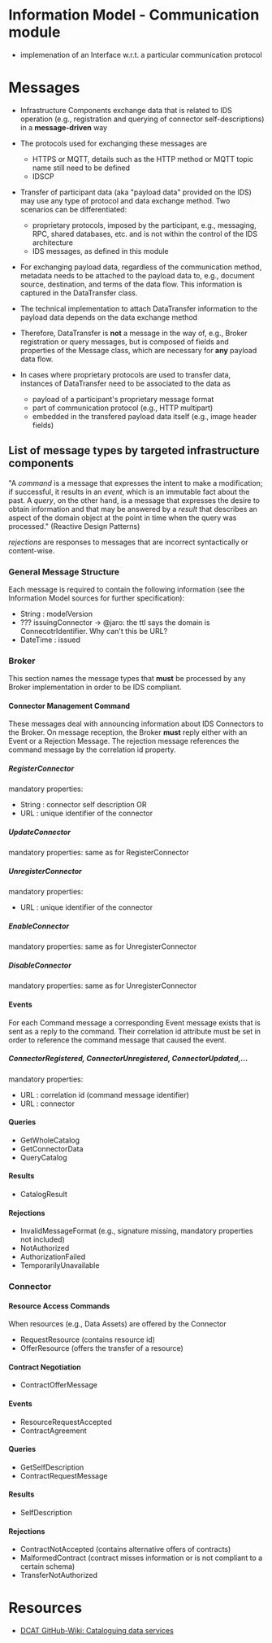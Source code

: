 # Information Model - Communication module
- implemenation of an Interface w.r.t. a particular communication protocol

# Messages

- Infrastructure Components exchange data that is related to IDS operation (e.g., registration and querying of connector self-descriptions)
in a **message-driven** way

- The protocols used for exchanging these messages are
    - HTTPS or MQTT, details such as the HTTP method or MQTT topic name still need to be defined
    - IDSCP 

- Transfer of participant data (aka "payload data" provided on the IDS) may use any type of protocol and data exchange method. Two scenarios can be differentiated:
    - proprietary protocols, imposed by the participant, e.g., messaging, RPC, shared databases, etc. and is not within the control of the IDS architecture
    - IDS messages, as defined in this module 

- For exchanging payload data, regardless of the communication method, metadata needs to be attached to the payload data to, e.g.,
document source, destination, and terms of the data flow. This information is captured in the DataTransfer class.

- The technical implementation to attach DataTransfer information to the payload data depends on the data exchange method

- Therefore, DataTransfer is **not** a message in the way of, e.g., Broker registration or query messages, but is composed of fields
and properties of the Message class, which are necessary for **any** payload data flow.  

- In cases where proprietary protocols are used to transfer data, instances of DataTransfer need to be associated to the data as 
    - payload of a participant's proprietary message format
    - part of communication protocol (e.g., HTTP multipart)
    - embedded in the transfered payload data itself (e.g., image header fields)   

## List of message types by targeted infrastructure components 

"A _command_ is a message that expresses the intent to make a modification; if successful, it
results in an _event_, which is an immutable fact about the past. A _query_, on the other hand,
is a message that expresses the desire to obtain information and that may be answered
by a _result_ that describes an aspect of the domain object at the point in time when the
query was processed." (Reactive Design Patterns)

_rejections_ are responses to messages that are incorrect syntactically or content-wise. 

### General Message Structure

Each message is required to contain the following information (see the Information Model sources for further specification):
* String : modelVersion
* ??? issuingConnector -> @jaro: the ttl says the domain is ConnecotrIdentifier. Why can't this be URL?
* DateTime : issued

### Broker

This section names the message types that **must** be processed by any Broker implementation in order to be IDS compliant.

#### Connector Management Command

These messages deal with announcing information about IDS Connectors to the Broker. On message reception, the Broker **must** 
reply either with an Event or a Rejection Message. The rejection message references the command message by the correlation
id property. 

##### RegisterConnector
mandatory properties:
* String : connector self description 
OR
* URL : unique identifier of the connector 

##### UpdateConnector
mandatory properties: same as for RegisterConnector

##### UnregisterConnector
mandatory properties:
* URL : unique identifier of the connector

##### EnableConnector
mandatory properties: same as for UnregisterConnector

##### DisableConnector
mandatory properties: same as for UnregisterConnector

#### Events

For each Command message a corresponding Event message exists that is sent as a reply to the command. Their correlation 
id attribute must be set in order to reference the command message that caused the event. 

##### ConnectorRegistered, ConnectorUnregistered, ConnectorUpdated,...
mandatory properties:
* URL : correlation id (command message identifier)
* URL : connector 

#### Queries 

- GetWholeCatalog
- GetConnectorData
- QueryCatalog

#### Results

- CatalogResult

#### Rejections

- InvalidMessageFormat (e.g., signature missing, mandatory properties not included)
- NotAuthorized
- AuthorizationFailed
- TemporarilyUnavailable

### Connector

#### Resource Access Commands

When resources (e.g., Data Assets) are offered by the Connector 

- RequestResource (contains resource id)
- OfferResource (offers the transfer of a resource)

#### Contract Negotiation

- ContractOfferMessage

#### Events

- ResourceRequestAccepted
- ContractAgreement

#### Queries

- GetSelfDescription
- ContractRequestMessage

#### Results

- SelfDescription

#### Rejections

- ContractNotAccepted (contains alternative offers of contracts)
- MalformedContract (contract misses information or is not compliant to a certain schema)
- TransferNotAuthorized

# Resources
- [DCAT GitHub-Wiki: Cataloguing data services](https://github.com/w3c/dxwg/wiki/Cataloguing-data-services)


